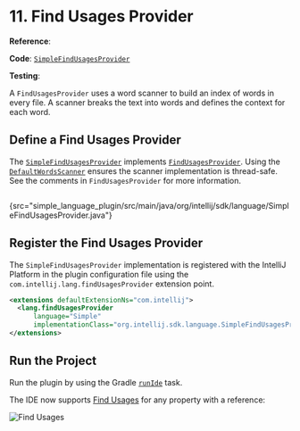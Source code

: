 # 11. Find Usages Provider

<!-- Copyright 2000-2023 JetBrains s.r.o. and contributors. Use of this source code is governed by the Apache 2.0 license. -->

<tldr>

**Reference**: [](find_usages.md)

**Code**: [`SimpleFindUsagesProvider`](%gh-sdk-samples%/simple_language_plugin/src/main/java/org/intellij/sdk/language/SimpleFindUsagesProvider.java)

**Testing**: [](find_usages_test.md)

</tldr>

<include from="language_and_filetype.md" element-id="custom_language_tutorial_header"></include>

A `FindUsagesProvider` uses a word scanner to build an index of words in every file.
A scanner breaks the text into words and defines the context for each word.

## Define a Find Usages Provider

The [`SimpleFindUsagesProvider`](%gh-sdk-samples%/simple_language_plugin/src/main/java/org/intellij/sdk/language/SimpleFindUsagesProvider.java) implements [`FindUsagesProvider`](%gh-ic%/platform/indexing-api/src/com/intellij/lang/findUsages/FindUsagesProvider.java).
Using the [`DefaultWordsScanner`](%gh-ic%/platform/indexing-api/src/com/intellij/lang/cacheBuilder/DefaultWordsScanner.java) ensures the scanner implementation is thread-safe.
See the comments in `FindUsagesProvider` for more information.

```java
```
{src="simple_language_plugin/src/main/java/org/intellij/sdk/language/SimpleFindUsagesProvider.java"}

## Register the Find Usages Provider

The `SimpleFindUsagesProvider` implementation is registered with the IntelliJ Platform in the plugin configuration file using the `com.intellij.lang.findUsagesProvider` extension point.

```xml
<extensions defaultExtensionNs="com.intellij">
  <lang.findUsagesProvider
      language="Simple"
      implementationClass="org.intellij.sdk.language.SimpleFindUsagesProvider"/>
</extensions>
```

## Run the Project

Run the plugin by using the Gradle [`runIde`](creating_plugin_project.md#running-a-plugin-with-the-runide-gradle-task) task.

The IDE now supports [Find Usages](https://www.jetbrains.com/help/idea/find-highlight-usages.html) for any property with a reference:

![Find Usages](find_usages.png)
